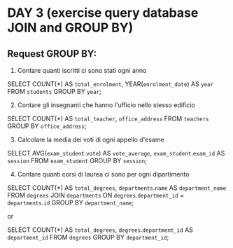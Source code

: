 # DAY 3 (exercise query database JOIN and GROUP BY)

## Request GROUP BY:

1. Contare quanti iscritti ci sono stati ogni anno

SELECT COUNT(*) AS `total_enrolment`, YEAR(`enrolment_date`) AS `year`
FROM `students`
GROUP BY `year`;



2. Contare gli insegnanti che hanno l'ufficio nello stesso edificio

SELECT COUNT(*) AS `total_teacher`, `office_address`
FROM `teachers`
GROUP BY `office_address`;



3. Calcolare la media dei voti di ogni appello d'esame

SELECT AVG(`exam_student`.`vote`) AS `vote_average`, `exam_student`.`exam_id` AS `session`
FROM `exam_student`
GROUP BY `session`;



4. Contare quanti corsi di laurea ci sono per ogni dipartimento

SELECT COUNT(*) AS `total_degrees`, `departments`.`name` AS `department_name`
FROM `degrees`
JOIN `departments` ON `degrees`.`department_id` = `departments`.`id`
GROUP BY `department_name`;

or

SELECT COUNT(*) AS `total_degrees`, `degrees`.`department_id` AS `department_id`
FROM `degrees`
GROUP BY `department_id`;